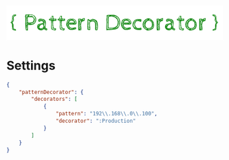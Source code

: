 <p align="center">
    <img src="https://github.com/wk-j/vscode-pattern-decorator/blob/master/resource/logo.png?raw=true" />
</p>

# Settings

```json
{
    "patternDecorator": {
        "decorators": [
            {
                "pattern": "192\\.168\\.0\\.100",
                "decorator": ":Production"
            }
        ]
    }
}
```